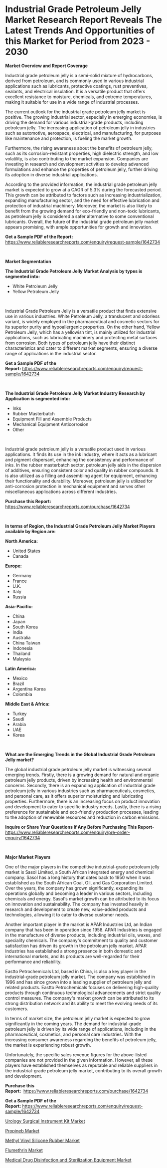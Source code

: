 <p><h1>Industrial Grade Petroleum Jelly Market Research Report Reveals The Latest Trends And Opportunities of this Market for Period from 2023 - 2030</h1></p><p><strong>Market Overview and Report Coverage</strong></p>
<p><p>Industrial grade petroleum jelly is a semi-solid mixture of hydrocarbons, derived from petroleum, and is commonly used in various industrial applications such as lubricants, protective coatings, rust preventives, sealants, and electrical insulation. It is a versatile product that offers excellent resistance to moisture, chemicals, and extreme temperatures, making it suitable for use in a wide range of industrial processes.</p><p>The current outlook for the industrial grade petroleum jelly market is positive. The growing industrial sector, especially in emerging economies, is driving the demand for various industrial-grade products, including petroleum jelly. The increasing application of petroleum jelly in industries such as automotive, aerospace, electrical, and manufacturing, for purposes like maintenance and protection, is fueling the market growth.</p><p>Furthermore, the rising awareness about the benefits of petroleum jelly, such as its corrosion-resistant properties, high dielectric strength, and low volatility, is also contributing to the market expansion. Companies are investing in research and development activities to develop advanced formulations and enhance the properties of petroleum jelly, further driving its adoption in diverse industrial applications.</p><p>According to the provided information, the industrial grade petroleum jelly market is expected to grow at a CAGR of 5.3% during the forecasted period. This growth can be attributed to factors such as increasing industrialization, expanding manufacturing sector, and the need for effective lubrication and protection of industrial machinery. Moreover, the market is also likely to benefit from the growing demand for eco-friendly and non-toxic lubricants, as petroleum jelly is considered a safer alternative to some conventional lubricants. Overall, the future of the industrial grade petroleum jelly market appears promising, with ample opportunities for growth and innovation.</p></p>
<p><strong>Get a Sample PDF of the Report:</strong> <a href="https://www.reliableresearchreports.com/enquiry/request-sample/1642734">https://www.reliableresearchreports.com/enquiry/request-sample/1642734</a></p>
<p>&nbsp;</p>
<p><strong>Market Segmentation</strong></p>
<p><strong>The Industrial Grade Petroleum Jelly Market Analysis by types is segmented into:</strong></p>
<p><ul><li>White Petroleum Jelly</li><li>Yellow Petroleum Jelly</li></ul></p>
<p>&nbsp;</p>
<p><p>Industrial Grade Petroleum Jelly is a versatile product that finds extensive use in various industries. White Petroleum Jelly, a translucent and odorless variant, is widely employed in the pharmaceutical and cosmetic sectors for its superior purity and hypoallergenic properties. On the other hand, Yellow Petroleum Jelly, which has a yellowish tint, is mainly utilized for industrial applications, such as lubricating machinery and protecting metal surfaces from corrosion. Both types of petroleum jelly have their distinct characteristics and cater to different market segments, ensuring a diverse range of applications in the industrial sector.</p></p>
<p><strong>Get a Sample PDF of the Report:</strong>&nbsp;<a href="https://www.reliableresearchreports.com/enquiry/request-sample/1642734">https://www.reliableresearchreports.com/enquiry/request-sample/1642734</a></p>
<p>&nbsp;</p>
<p><strong>The Industrial Grade Petroleum Jelly Market Industry Research by Application is segmented into:</strong></p>
<p><ul><li>Inks</li><li>Rubber Masterbatch</li><li>Equipment Fill and Assemble Products</li><li>Mechanical Equipment Anticorrosion</li><li>Other</li></ul></p>
<p>&nbsp;</p>
<p><p>Industrial grade petroleum jelly is a versatile product used in various applications. It finds its use in the ink industry, where it acts as a lubricant and pigment dispersant, enhancing the consistency and performance of inks. In the rubber masterbatch sector, petroleum jelly aids in the dispersion of additives, ensuring consistent color and quality in rubber compounds. It is also utilized as a filling and assembling agent for equipment, enhancing their functionality and durability. Moreover, petroleum jelly is utilized for anti-corrosion protection in mechanical equipment and serves other miscellaneous applications across different industries.</p></p>
<p><strong>Purchase this Report:</strong>&nbsp; <a href="https://www.reliableresearchreports.com/purchase/1642734">https://www.reliableresearchreports.com/purchase/1642734</a></p>
<p>&nbsp;</p>
<p><strong>In terms of Region, the Industrial Grade Petroleum Jelly Market Players available by Region are:</strong></p>
<p>
    <p> <strong> North America: </strong>
        <ul>
            <li>United States</li>
            <li>Canada</li>
        </ul>
        </p> 
    <p> <strong> Europe: </strong>
        <ul>
            <li>Germany</li>
            <li>France</li>
            <li>U.K.</li>
            <li>Italy</li>
            <li>Russia</li>
        </ul>
        </p> 
    <p> <strong> Asia-Pacific: </strong>
        <ul>
            <li>China</li>
            <li>Japan</li>
            <li>South Korea</li>
            <li>India</li>
            <li>Australia</li>
            <li>China Taiwan</li>
            <li>Indonesia</li>
            <li>Thailand</li>
            <li>Malaysia</li>
        </ul>
        </p> 
    <p> <strong> Latin America: </strong>
        <ul>
            <li>Mexico</li>
            <li>Brazil</li>
            <li>Argentina Korea</li>
            <li>Colombia</li>
        </ul>
        </p> 
    <p> <strong> Middle East & Africa: </strong>
        <ul>
            <li>Turkey</li>
            <li>Saudi</li>
            <li>Arabia</li>
            <li>UAE</li>
            <li>Korea</li>
        </ul>
    </p>
    </p>
<p>&nbsp;</p>
<p><strong>What are the Emerging Trends in the Global Industrial Grade Petroleum Jelly market?</strong></p>
<p><p>The global industrial grade petroleum jelly market is witnessing several emerging trends. Firstly, there is a growing demand for natural and organic petroleum jelly products, driven by increasing health and environmental concerns. Secondly, there is an expanding application of industrial grade petroleum jelly in various industries such as pharmaceuticals, cosmetics, and personal care, as it offers superior moisturizing and lubricating properties. Furthermore, there is an increasing focus on product innovation and development to cater to specific industry needs. Lastly, there is a rising preference for sustainable and eco-friendly production processes, leading to the adoption of renewable resources and reduction in carbon emissions.</p></p>
<p><strong>Inquire or Share Your Questions If Any Before Purchasing This Report</strong>- <a href="https://www.reliableresearchreports.com/enquiry/pre-order-enquiry/1642734">https://www.reliableresearchreports.com/enquiry/pre-order-enquiry/1642734</a></p>
<p>&nbsp;</p>
<p><strong>Major Market Players</strong></p>
<p><p>One of the major players in the competitive industrial-grade petroleum jelly market is Sasol Limited, a South African integrated energy and chemical company. Sasol has a long history that dates back to 1950 when it was established as the South African Coal, Oil, and Gas Corporation Limited. Over the years, the company has grown significantly, expanding its operations globally and becoming a leader in various sectors, including chemicals and energy. Sasol's market growth can be attributed to its focus on innovation and sustainability. The company has invested heavily in research and development to create new, value-added products and technologies, allowing it to cater to diverse customer needs.</p><p>Another important player in the market is APAR Industries Ltd, an Indian company that has been in operation since 1958. APAR Industries is engaged in the manufacture of diverse products, including industrial oils, waxes, and speciality chemicals. The company's commitment to quality and customer satisfaction has driven its growth in the petroleum jelly market. APAR Industries has established a strong presence in both domestic and international markets, and its products are well-regarded for their performance and reliability.</p><p>Eastto Petrochemicals Ltd, based in China, is also a key player in the industrial-grade petroleum jelly market. The company was established in 1996 and has since grown into a leading supplier of petroleum jelly and related products. Eastto Petrochemicals focuses on delivering high-quality products through continuous technological advancements and strict quality control measures. The company's market growth can be attributed to its strong distribution network and its ability to meet the evolving needs of its customers.</p><p>In terms of market size, the petroleum jelly market is expected to grow significantly in the coming years. The demand for industrial-grade petroleum jelly is driven by its wide range of applications, including in the pharmaceutical, cosmetics, and personal care industries. With the increasing consumer awareness regarding the benefits of petroleum jelly, the market is experiencing robust growth.</p><p>Unfortunately, the specific sales revenue figures for the above-listed companies are not provided in the given information. However, all these players have established themselves as reputable and reliable suppliers in the industrial-grade petroleum jelly market, contributing to its overall growth and development.</p></p>
<p><strong>Purchase this Report:</strong>&nbsp;&nbsp;<a href="https://www.reliableresearchreports.com/purchase/1642734">https://www.reliableresearchreports.com/purchase/1642734</a></p>
<p></p>
<p><strong>Get a Sample PDF of the Report:</strong>&nbsp;<a href="https://www.reliableresearchreports.com/enquiry/request-sample/1642734">https://www.reliableresearchreports.com/enquiry/request-sample/1642734</a></p>
<p><p><a href="https://medium.com/@donnakelly19891/urology-surgical-instrument-kit-market-the-key-to-successful-business-strategy-forecast-till-2030-821b30f52956">Urology Surgical Instrument Kit Market</a></p><p><a href="https://www.linkedin.com/pulse/propineb-market-research-report-provides-thorough-industry-u7qwe/">Propineb Market</a></p><p><a href="https://www.linkedin.com/pulse/methyl-vinyl-silicone-rubber-market-size-share-amp-trends-analysis-lw50e/">Methyl Vinyl Silicone Rubber Market</a></p><p><a href="https://www.linkedin.com/pulse/flumethrin-market-size-share-global-analysis-report-yvt2e/">Flumethrin Market</a></p><p><a href="https://medium.com/@carolhunter1939/medical-drug-disinfection-and-sterilization-equipment-market-comprehensive-assessment-by-type-b5d96d510b6a">Medical Drug Disinfection and Sterilization Equipment Market</a></p></p>